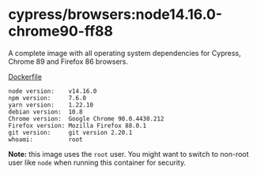 # cypress/browsers:node14.16.0-chrome90-ff88

A complete image with all operating system dependencies for Cypress, Chrome
89 and Firefox 86 browsers.

[Dockerfile](Dockerfile)

```text
node version:    v14.16.0 
npm version:     7.6.0 
yarn version:    1.22.10 
debian version:  10.8 
Chrome version:  Google Chrome 90.0.4430.212  
Firefox version: Mozilla Firefox 88.0.1 
git version:     git version 2.20.1 
whoami:          root 
```

**Note:** this image uses the `root` user. You might want to switch to non-root
user like `node` when running this container for security.

